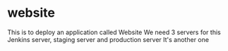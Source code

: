 # website
This is to deploy an application called Website
We need 3 servers for this
Jenkins server, staging server and production server
It's another one

